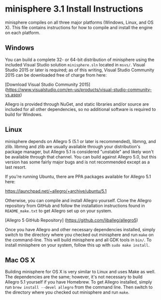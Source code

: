 minisphere 3.1 Install Instructions
===================================

minisphere compiles on all three major platforms (Windows, Linux, and OS X).
This file contains instructions for how to compile and install the engine on
each platform.

Windows
-------

You can build a complete 32- or 64-bit distribution of minisphere using the
included Visual Studio solution `minisphere.sln` located in `msvs/`.
Visual Studio 2015 or later is required; as of this writing,
Visual Studio Community 2015 can be downloaded free of charge from here:

[Download Visual Studio Community 2015]
(https://www.visualstudio.com/en-us/products/visual-studio-community-vs.aspx)
  
Allegro is provided through NuGet, and static libraries and/or source are included
for all other dependencies, so no additional software is required to build for
Windows.

Linux
-----

minisphere depends on Allegro 5 (5.1 or later is recommended), libmng, and zlib.
libmng and zlib are usually available through your distribution's package
manager, but Allegro 5.1 is considered "unstable" and likely won't be
available through that channel.  You can build against Allegro 5.0, but this
version has some fairly major bugs and is not recommended except as a last
resort.

If you're running Ubuntu, there are PPA packages available for Allegro 5.1 here:

<https://launchpad.net/~allegro/+archive/ubuntu/5.1>

Otherwise, you can compile and install Allegro yourself.  Clone the Allegro
repository from GitHub and follow the installation instructions found in
`README_make.txt` to get Allegro set up on your system.

[Allegro 5 GitHub Repository]
(https://github.com/liballeg/allegro5)

Once you have Allegro and other necessary dependencies installed, simply switch
to the directory where you checked out minisphere and run `make` on the
command-line. This will build minisphere and all GDK tools in `bin/`. To
install minisphere on your system, follow this up with `sudo make install`.

Mac OS X
--------

Building minisphere for OS X is very similar to Linux and uses Make as well.
The dependencies are the same; however, it's not necessary to build Allegro 5.1
yourself if you have Homebrew. To get Allegro installed, simply run
`brew install --devel allegro` from the command line. Then switch to the
directory where you checked out minisphere and run `make`.
